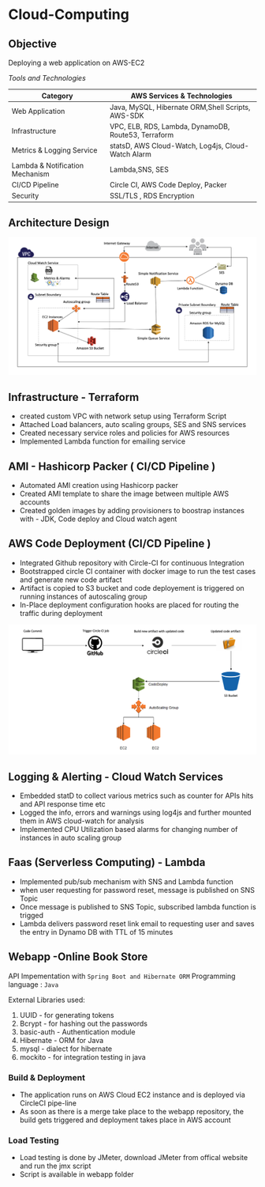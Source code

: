 # Cloud-Computing

## Objective
 Deploying a web application on AWS-EC2

*Tools and Technologies*

  <table>
    <thead>
      <tr>
        <th>Category</th>
        <th>AWS Services & Technologies</th>
      </tr>
    </thead>
    <tbody>
        <tr>
            <td>Web Application</td>
            <td>Java, MySQL, Hibernate ORM,Shell Scripts, AWS-SDK</td>
        </tr>
        <tr>
            <td>Infrastructure</td>
            <td>VPC, ELB, RDS, Lambda, DynamoDB, Route53, Terraform</td>
        </tr>
         <tr>
            <td>Metrics & Logging Service</td>
            <td>statsD, AWS Cloud-Watch, Log4js, Cloud-Watch Alarm </td>
        </tr>
         <tr>
            <td>Lambda & Notification Mechanism</td>
            <td>Lambda,SNS, SES </td>
        </tr>
          <tr>
            <td>CI/CD Pipeline</td>
            <td>Circle CI, AWS Code Deploy, Packer</td>
        </tr>
       <tr>
            <td>Security</td>
            <td>SSL/TLS , RDS Encryption</td>
        </tr>
    </tbody>
  </table>
  

## Architecture Design

![](AWSArchitecture.png)

## Infrastructure - Terraform 

* created custom VPC with network setup using Terraform Script
* Attached Load balancers, auto scaling groups, SES and SNS services
* Created necessary service roles and policies for AWS resources
* Implemented Lambda function for emailing service 

## AMI - Hashicorp Packer ( CI/CD Pipeline )

* Automated AMI creation using Hashicorp packer
* Created AMI template to share the image between multiple AWS accounts
* Created golden images by adding provisioners to boostrap instances with - JDK, Code deploy and Cloud watch agent

## AWS Code Deployment (CI/CD Pipeline )

* Integrated Github repository with Circle-CI for continuous Integration
* Bootstrapped circle CI container with docker image to run the test cases and generate new code artifact
* Artifact is copied to S3 bucket and code deployement is triggered on running instances of autoscaling group
* In-Place deployment configuration hooks are placed for routing the traffic during deployment

![](CodeDeployment.png)

## Logging & Alerting - Cloud Watch Services

* Embedded statD to collect various metrics such as counter for APIs hits and API response time etc
* Logged the info, errors and warnings using log4js and further mounted them in AWS cloud-watch for analysis
* Implemented CPU Utilization based alarms for changing number of instances in auto scaling group

## Faas (Serverless Computing) - Lambda 

* Implemented pub/sub mechanism with SNS and Lambda function
* when user requesting for password reset, message is published on SNS Topic
* Once message is published to SNS Topic, subscribed lambda function is trigged 
* Lambda delivers password reset link email to requesting user and saves the entry in Dynamo DB with TTL of 15 minutes

## Webapp -Online Book Store

API Impementation with `Spring Boot and Hibernate ORM`
Programming language : `Java`

External Libraries used:
1. UUID - for generating tokens
2. Bcrypt - for hashing out the passwords
3. basic-auth - Authentication module 
4. Hibernate - ORM for Java
5. mysql - dialect for hibernate
6. mockito - for integration testing in java

### Build & Deployment
* The application runs on AWS Cloud EC2 instance and is deployed via CircleCI pipe-line
* As soon as there is a merge take place to the webapp repository, the build gets triggered and deployment takes place in AWS account

### Load Testing
* Load testing is done by JMeter, download JMeter from offical website and run the jmx script
* Script is available in webapp folder  
